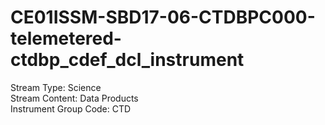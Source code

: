 # CE01ISSM-SBD17-06-CTDBPC000-telemetered-ctdbp_cdef_dcl_instrument

Stream Type: Science<br>
Stream Content: Data Products<br>
Instrument Group Code: CTD<br>
